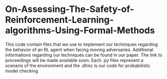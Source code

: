 # On-Assessing-The-Safety-of-Reinforcement-Learning-algorithms-Using-Formal-Methods
This code contain files that we use to implement our techniques regarding the behavior of an RL agent when facing moving adversaries. Additional informations regarding our techniques can be found in our paper. The link to proceedings will be made available soon.
Each .py files represent a scenario of the environment and the .dtmc is our code for probabilistic model checking
